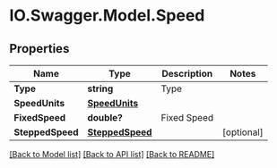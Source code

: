 # IO.Swagger.Model.Speed
## Properties

Name | Type | Description | Notes
------------ | ------------- | ------------- | -------------
**Type** | **string** | Type | 
**SpeedUnits** | [**SpeedUnits**](SpeedUnits.md) |  | 
**FixedSpeed** | **double?** | Fixed Speed | 
**SteppedSpeed** | [**SteppedSpeed**](SteppedSpeed.md) |  | [optional] 

[[Back to Model list]](../README.md#documentation-for-models) [[Back to API list]](../README.md#documentation-for-api-endpoints) [[Back to README]](../README.md)

